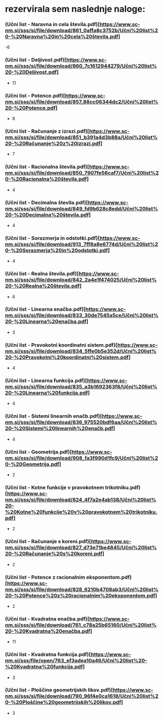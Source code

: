 # rezervirala sem naslednje naloge:

### (Učni list - Naravna in cela števila.pdf)[https://www.sc-nm.si/sss/si/file/download/861_0affa8c3752b/Učni%20list%20-%20Naravna%20in%20cela%20števila.pdf]
-6

### (Učni list - Deljivost.pdf)[https://www.sc-nm.si/sss/si/file/download/860_7c1612944279/Učni%20list%20-%20Deljivost.pdf]
- 11

### (Učni list - Potence.pdf)[https://www.sc-nm.si/sss/si/file/download/857_88cc06344dc2/Učni%20list%20-%20Potence.pdf]
- 8

### (Učni list - Računanje z izrazi.pdf)[https://www.sc-nm.si/sss/si/file/download/851_b391a4d3b88a/Učni%20list%20-%20Računanje%20z%20izrazi.pdf]
- 7

### (Učni list - Racionalna števila.pdf)[https://www.sc-nm.si/sss/si/file/download/850_7907fe56caf7/Učni%20list%20-%20Racionalna%20števila.pdf]
- 4

### (Učni list - Decimalna števila.pdf)[https://www.sc-nm.si/sss/si/file/download/849_fd9b628c8edd/Učni%20list%20-%20Decimalna%20števila.pdf]
- 4

### (Učni list - Sorazmerja in odstotki.pdf)[https://www.sc-nm.si/sss/si/file/download/913_7ff8a8e6774d/Učni%20list%20-%20Sorazmerja%20in%20odstotki.pdf]
- 4

### (Učni list - Realna števila.pdf)[https://www.sc-nm.si/sss/si/file/download/842_2a4e1f474025/Učni%20list%20-%20Realna%20števila.pdf]
- 6

### (Učni list - Linearna enačba.pdf)[https://www.sc-nm.si/sss/si/file/download/833_30de7545a5ce/Učni%20list%20-%20Linearna%20enačba.pdf]
- 3

### (Učni list - Pravokotni koordinatni sistem.pdf)[https://www.sc-nm.si/sss/si/file/download/834_5ffe0b5e352d/Učni%20list%20-%20Pravokotni%20koordinatni%20sistem.pdf]
- 4

### (Učni list - Linearna funkcija.pdf)[https://www.sc-nm.si/sss/si/file/download/835_a3b1692363f8/Učni%20list%20-%20Linearna%20funkcija.pdf]
- 4

### (Učni list - Sistemi linearnih enačb.pdf)[https://www.sc-nm.si/sss/si/file/download/836_975520bdf6aa/Učni%20list%20-%20Sistemi%20linearnih%20enačb.pdf]
- 4

### (Učni list - Geometrija.pdf)[https://www.sc-nm.si/sss/si/file/download/908_fa3f990d1fc9/Učni%20list%20-%20Geometrija.pdf]
- 2

### (Učni list - Kotne funkcije v pravokotnem trikotniku.pdf)[https://www.sc-nm.si/sss/si/file/download/824_4f7a2e4ab138/Učni%20list%20-%20Kotne%20funkcije%20v%20pravokotnem%20trikotniku.pdf]
- 2

### (Učni list - Računanje s koreni.pdf)[https://www.sc-nm.si/sss/si/file/download/827_d73e71be4845/Učni%20list%20-%20Računanje%20s%20koreni.pdf]
- 2

### (Učni list - Potence z racionalnim eksponentom.pdf)[https://www.sc-nm.si/sss/si/file/download/828_6210b4708ab3/Učni%20list%20-%20Potence%20z%20racionalnim%20eksponentom.pdf]
- 2

### (Učni list - Kvadratna enačba.pdf)[https://www.sc-nm.si/sss/si/file/download/761_c78a25b65160/Učni%20list%20-%20Kvadratna%20enačba.pdf]
- 11

### (Učni list - Kvadratna funkcija.pdf)[https://www.sc-nm.si/sss/file/open/763_ef3adea10a46/Učni%20list%20-%20Kvadratna%20funkcija.pdf]
- 3

### (Učni list - Ploščine geometrijskih likov.pdf)[https://www.sc-nm.si/sss/si/file/download/790_96f4e0ca1618/Učni%20list%20-%20Ploščine%20geometrijskih%20likov.pdf]
- 3
